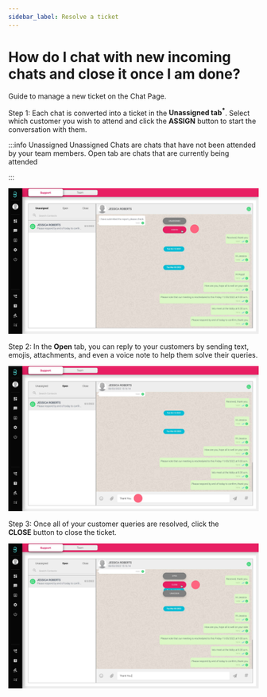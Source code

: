 ```yaml
---
sidebar_label: Resolve a ticket
---
```

# How do I chat with new incoming chats and close it once I am done?

Guide to manage a new ticket on the Chat Page.

Step 1: Each chat is converted into a ticket in the **Unassigned tab<sup>*</sup>**. Select which customer you wish to attend and click the **ASSIGN** button to start the conversation with them.

:::info Unassigned
Unassigned Chats are chats that have not been attended by your team members. Open tab are chats that are currently being attended

:::

![image info](../../../static/img/q4/step1.jpg)

Step 2: In the **Open** tab, you can reply to your customers by sending text, emojis, attachments, and even a voice note to help them solve their queries.

![image info](../../../static/img/q4/step2.jpg)

Step 3: Once all of your customer queries are resolved, click the **CLOSE** button to close the ticket.

![image info](../../../static/img/q4/step3.jpg)
